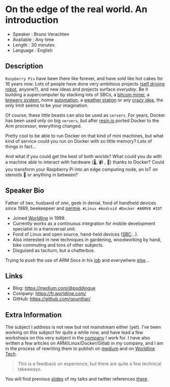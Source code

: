 
On the edge of the real world. An introduction
=========================

* Speaker   : Bruno Verachten
* Available : Any time
* Length    : 30 minutes
* Language  : English

Description
-----------

`Raspberry Pis` have been there like forever, and have sold like hot cakes for 16 years now. Lots of people have done very ambitious projects ([self driving robot](https://github.com/bdjukic/selfdriving-robot-car), anyone?), and new ideas and projects surface *everyday*. Be it building a supercomputer by stacking lots of SBCs, a [bitcoin miner](https://hub.packtpub.com/how-mine-bitcoin-your-raspberry-pi/), a [brewery system](https://www.brewpi.com/), home [automation](https://www.home-assistant.io/), a [weather station](http://airpi.es/whatisthis.php) or any [crazy idea](https://www.bestvpn.com/guides/raspberry-pi-projects/), the only limit seems to be your imagination.

Of course, these little beasts can also be used as `servers`. For years, Docker has been used only on big `servers`, but after  [resin.io](https://resin.io/blog/why-port-docker-to-the-raspberry-pi/) ported Docker to the Arm processor, everything changed.

Pretty cool to be able to run Docker on that kind of mini machines,  but what kind of service could you run on Docker with so little memory? Lots of things in fact…

And what if you could get the best of both worlds? What could you do  with a machine able to interact with hardware (🌡️, 📹 , 🚦) thanks to  Docker? Could you transform your Raspberry Pi into an edge computing node, an  IoT on steroids 💪 or anything in between?

Speaker Bio
-----------

Father of *two*, husband of *one*, geek in denial, fond of handheld devices since 1989, beekeepeer and [permie].
`#Linux #Android #Docker #ARMV8 #IOT`

* Joined [Worldline] in 1999.
* Currently works as a continuous integration for mobile development specialist in a transversal unit. 
* Fond of Linux and open source, hand-held devices ([SBC]...).
* Also interested in new techniques in gardening, woodworking by hand, bike commuting and tons of other subjects.
* Disguised as taciturn, but a chatterbox.

Trying to push the use of ARM Socs in his [job] and everywhere [else]...

[permie]: https://www.credential.net/5ufvm4zp
[Worldline]: https://worldline.com/
[SBC]: https://www.armbian.com/download/
[else]: https://github.com/gounthar
[job]: https://github.com/WorksOnArm/cluster/issues/81

Links
-----

* Blog: https://medium.com/@poddingue
* Company: https://fr.worldline.com/
* GitHub: https://github.com/gounthar/

Extra Information
-----------------

The subject I address is not new but  not mainstream either (yet). I’ve been working on this subject for quite  a while now, and have lead a few workshops on this very subject in the [company](https://worldline.com/)  I work for. I have also written a few articles on ARM/Linux/Docker/Gitlab in my  company, and I am in the process of rewriting them to publish on [medium](https://medium.com/@poddingue) and on [Worldline Tech](https://blog.worldline.tech/).

> This is a feedback on experience, but there are quite a few technical takeaways.

You will find previous [slides] of my talks and twitter references [there].

[there]:https://twitter.com/i/moments/1050320228901707776
[slides]:https://speakerdeck.com/gounthar
[talk]: https://twitter.com/i/moments/1014591620841340929
[company]: https://worldline.com/
[medium]: https://medium.com/@poddingue
[Worldline Tech]: https://blog.worldline.tech/
[there]:https://twitter.com/i/moments/1050320228901707776
[slides]:https://speakerdeck.com/gounthar
[talk]: https://twitter.com/i/moments/1014591620841340929
[Docker]: https://www.docker.com/
